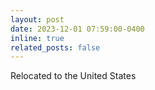 ```yaml
---
layout: post
date: 2023-12-01 07:59:00-0400
inline: true
related_posts: false
---
```


Relocated to the United States
